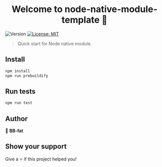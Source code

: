 <h1 align="center">Welcome to node-native-module-template 👋</h1>
<p>
  <img alt="Version" src="https://img.shields.io/badge/version-0.0.1-blue.svg?cacheSeconds=2592000" />
  <a href="#" target="_blank">
    <img alt="License: MIT" src="https://img.shields.io/badge/License-MIT-yellow.svg" />
  </a>
</p>

> Quick start for Node native module.

## Install

```sh
npm install
npm run prebuildify
```

## Run tests

```sh
npm run test
```

## Author

👤 **BB-fat**


## Show your support

Give a ⭐️ if this project helped you!
